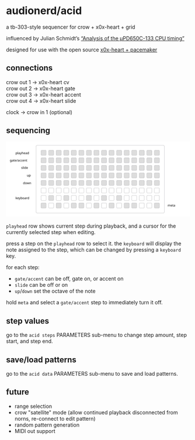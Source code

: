 # audionerd/acid

a tb-303-style sequencer for crow + x0x-heart + grid

influenced by Julian Schmidt’s [“Analysis of the µPD650C-133 CPU timing”](http://sonic-potions.com/Documentation/Analysis_of_the_D650C-133_CPU_timing.pdf)

designed for use with the open source [x0x-heart + pacemaker](http://openmusiclabs.com/projects/x0x-heart)

## connections

crow out 1 → x0x-heart cv  
crow out 2 → x0x-heart gate  
crow out 3 → x0x-heart accent  
crow out 4 → x0x-heart slide  

clock → crow in 1 (optional)  

## sequencing

![monome grid](acid.svg)

`playhead` row shows current step during playback, and a cursor for the currently selected step when editing.

press a step on the `playhead` row to select it. the `keyboard` will display the note assigned to the step, which can be changed by pressing a `keyboard` key.

for each step:
- `gate/accent` can be off, gate on, or accent on
- `slide` can be off or on
- `up`/`down` set the octave of the note

hold `meta` and select a `gate/accent` step to immediately turn it off.

## step values
go to the `acid steps` PARAMETERS sub-menu to change step amount, step start, and step end.

## save/load patterns
go to the `acid data` PARAMETERS sub-menu to save and load patterns.

## future
- range selection
- crow "satellite" mode (allow continued playback disconnected from norns, re-connect to edit pattern)
- random pattern generation
- MIDI out support
